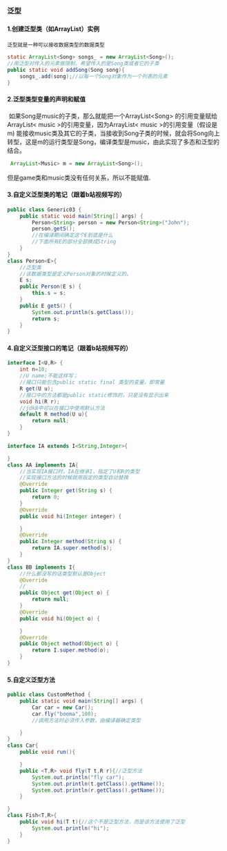 ### 泛型

#### 1.创建泛型类（如ArrayList）实例

```
泛型就是一种可以接收数据类型的数据类型
```

```java
static ArrayList<Song> songs_ = new ArrayList<Song>();
//用泛型对传入的元素做限制，希望传入的是Song类或者它的子类
public static void addSong(Song song){
    songs_.add(song);//以每一个Song对象作为一个列表的元素
}
```

#### 2.泛型类型变量的声明和赋值

​	如果Song是music的子类，那么就能把一个ArrayList\<Song> 的引用变量赋给ArrayList< music >的引用变量，因为ArrayList< music >的引用变量（假设是m) 能接收music类及其它的子类，当接收到Song子类的时候，就会将Song向上转型，这是m的运行类型是Song，编译类型是music，由此实现了多态和泛型的结合。

``` java
 ArrayList<Music> m = new ArrayList<Song>();
```

但是game类和music类没有任何关系，所以不能赋值.

#### 3.自定义泛型类的笔记（跟着b站视频写的）

```java
public class Generic03 {
    public static void main(String[] args) {
        Person<String> person = new Person<String>("John");
        person.getS();
        //在编译期间确定这个E到底是什么
        //下面所有E的部分全部换成String
    }
}
class Person<E>{
    //泛型类
    //该数据类型是定义Person对象的时候定义的。
    E s;
    public Person(E s) {
        this.s = s;
    }
    public E getS() {
        System.out.println(s.getClass());
        return s;
    }
}
```

#### 4.自定义泛型接口的笔记（跟着b站视频写的）

```java
interface I<U,R> {
    int n=10;
    //U name;不能这样写；
    //接口只能包含public static final 类型的变量，即常量
    R get(U u);
    //接口中的方法都是public static修饰的，只是没有显示出来
    void hi(R r);
    //jdk8中可以在接口中使用默认方法
    default R method(U u){
        return null;
    }
}

interface IA extends I<String,Integer>{

}
class AA implements IA{
    //当实现IA接口时，IA在继承I，指定了U和R的类型
    //实现接口方法的时候就用指定的类型自动替换
    @Override
    public Integer get(String s) {
        return 0;
    }
    @Override
    public void hi(Integer integer) {

    }
    @Override
    public Integer method(String s) {
        return IA.super.method(s);
    }
}
class BB implements I{
    //什么都没写的话类型默认是Object
    @Override
    //
    public Object get(Object o) {
        return null;
    }
    @Override
    public void hi(Object o) {

    }
    @Override
    public Object method(Object o) {
        return I.super.method(o);
    }
}
```

#### 5.自定义泛型方法

```java
public class CustomMethod {
    public static void main(String[] args) {
        Car car = new Car();
        car.fly("booma",100);
        //调用方法时必须传入参数，由编译器确定类型

    }
}
class Car{
    public void run(){

    }
    public <T,R> void fly(T t,R r){//泛型方法
        System.out.println("fly car");
        System.out.println(t.getClass().getName());
        System.out.println(r.getClass().getName());
    }

}
class Fish<T,R>{
    public void hi(T t){//这个不是泛型方法，而是该方法使用了泛型
        System.out.println("hi");
    }
}
```

